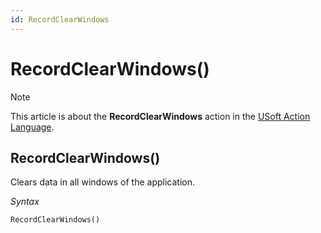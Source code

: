 ```yaml
---
id: RecordClearWindows
---
```


# RecordClearWindows()



> [!NOTE]
> This article is about the **RecordClearWindows** action in the [USoft Action Language](/docs/Task_flow/Action_Language_reference/USoft_Action_Language.md).

## **RecordClearWindows()**

Clears data in all windows of the application.

*Syntax*

```
RecordClearWindows()
```

 
